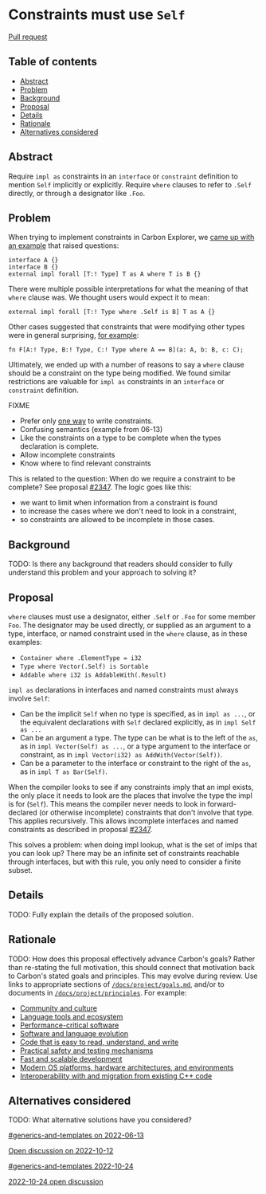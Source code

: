 # Constraints must use `Self`

<!--
Part of the Carbon Language project, under the Apache License v2.0 with LLVM
Exceptions. See /LICENSE for license information.
SPDX-License-Identifier: Apache-2.0 WITH LLVM-exception
-->

[Pull request](https://github.com/carbon-language/carbon-lang/pull/2376)

<!-- toc -->

## Table of contents

-   [Abstract](#abstract)
-   [Problem](#problem)
-   [Background](#background)
-   [Proposal](#proposal)
-   [Details](#details)
-   [Rationale](#rationale)
-   [Alternatives considered](#alternatives-considered)

<!-- tocstop -->

## Abstract

Require `impl as` constraints in an `interface` or `constraint` definition to
mention `Self` implicitly or explicitly. Require `where` clauses to refer to
`.Self` directly, or through a designator like `.Foo`.

## Problem

When trying to implement constraints in Carbon Explorer, we
[came up with an example](https://discord.com/channels/655572317891461132/941071822756143115/986054308179103765)
that raised questions:

```carbon
interface A {}
interface B {}
external impl forall [T:! Type] T as A where T is B {}
```

There were multiple possible interpretations for what the meaning of that
`where` clause was. We thought users would expect it to mean:

```carbon
external impl forall [T:! Type where .Self is B] T as A {}
```

Other cases suggested that constraints that were modifying other types were in
general surprising,
[for example](https://discord.com/channels/655572317891461132/941071822756143115/986061766226214932):

```carbon
fn F[A:! Type, B:! Type, C:! Type where A == B](a: A, b: B, c: C);
```

Ultimately, we ended up with a number of reasons to say a `where` clause should
be a constraint on the type being modified. We found similar restrictions are
valuable for `impl as` constraints in an `interface` or `constraint` definition.

FIXME

-   Prefer only [one way](/docs/project/principles/one_way.md) to write
    constraints.
-   Confusing semantics (example from 06-13)
-   Like the constraints on a type to be complete when the types declaration is
    complete.
-   Allow incomplete constraints
-   Know where to find relevant constraints

This is related to the question: When do we require a constraint to be complete?
See proposal [#2347](https://github.com/carbon-language/carbon-lang/pull/2347).
The logic goes like this:

-   we want to limit when information from a constraint is found
-   to increase the cases where we don't need to look in a constraint,
-   so constraints are allowed to be incomplete in those cases.

## Background

TODO: Is there any background that readers should consider to fully understand
this problem and your approach to solving it?

## Proposal

`where` clauses must use a designator, either `.Self` or `.Foo` for some member
`Foo`. The designator may be used directly, or supplied as an argument to a
type, interface, or named constraint used in the `where` clause, as in these
examples:

-   `Container where .ElementType = i32`
-   `Type where Vector(.Self) is Sortable`
-   `Addable where i32 is AddableWith(.Result)`

`impl as` declarations in interfaces and named constraints must always involve
`Self`:

-   Can be the implicit `Self` when no type is specified, as in `impl as ...`,
    or the equivalent declarations with `Self` declared explicitly, as in
    `impl Self as ...`
-   Can be an argument a type. The type can be what is to the left of the `as`,
    as in `impl Vector(Self) as ...`, or a type argument to the interface or
    constraint, as in `impl Vector(i32) as AddWith(Vector(Self))`.
-   Can be a parameter to the interface or constraint to the right of the `as`,
    as in `impl T as Bar(Self)`.

When the compiler looks to see if any constraints imply that an impl exists, the
only place it needs to look are the places that involve the type the impl is for
(`Self`). This means the compiler never needs to look in forward-declared (or
otherwise incomplete) constraints that don't involve that type. This applies
recursively. This allows incomplete interfaces and named constraints as
described in proposal
[#2347](https://github.com/carbon-language/carbon-lang/pull/2347).

This solves a problem: when doing impl lookup, what is the set of imlps that you
can look up? There may be an infinite set of constraints reachable through
interfaces, but with this rule, you only need to consider a finite subset.

## Details

TODO: Fully explain the details of the proposed solution.

## Rationale

TODO: How does this proposal effectively advance Carbon's goals? Rather than
re-stating the full motivation, this should connect that motivation back to
Carbon's stated goals and principles. This may evolve during review. Use links
to appropriate sections of [`/docs/project/goals.md`](/docs/project/goals.md),
and/or to documents in [`/docs/project/principles`](/docs/project/principles).
For example:

-   [Community and culture](/docs/project/goals.md#community-and-culture)
-   [Language tools and ecosystem](/docs/project/goals.md#language-tools-and-ecosystem)
-   [Performance-critical software](/docs/project/goals.md#performance-critical-software)
-   [Software and language evolution](/docs/project/goals.md#software-and-language-evolution)
-   [Code that is easy to read, understand, and write](/docs/project/goals.md#code-that-is-easy-to-read-understand-and-write)
-   [Practical safety and testing mechanisms](/docs/project/goals.md#practical-safety-and-testing-mechanisms)
-   [Fast and scalable development](/docs/project/goals.md#fast-and-scalable-development)
-   [Modern OS platforms, hardware architectures, and environments](/docs/project/goals.md#modern-os-platforms-hardware-architectures-and-environments)
-   [Interoperability with and migration from existing C++ code](/docs/project/goals.md#interoperability-with-and-migration-from-existing-c-code)

## Alternatives considered

TODO: What alternative solutions have you considered?

[#generics-and-templates on 2022-06-13](https://discord.com/channels/655572317891461132/941071822756143115/986061509815844864)

[Open discussion on 2022-10-12](https://docs.google.com/document/d/1tEt4iM6vfcY0O0DG0uOEMIbaXcZXlNREc2ChNiEtn_w/edit#heading=h.q7afaawbc5k)

[#generics-and-templates 2022-10-24](https://discord.com/channels/655572317891461132/941071822756143115/1034198851059466292)

[2022-10-24 open discussion](https://docs.google.com/document/d/1tEt4iM6vfcY0O0DG0uOEMIbaXcZXlNREc2ChNiEtn_w/edit#heading=h.hb5qukkw7d3l)
